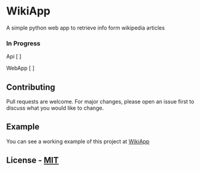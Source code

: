 # WikiApp

A simple python web app to retrieve info form wikipedia articles

### In Progress
Api [ ]

WebApp [ ]


## Contributing
Pull requests are welcome. For major changes, please open an issue first to discuss what you would like to change.

## Example
You can see a working example of this project at [WikiApp](https://place_holder/)

## License - [MIT](https://choosealicense.com/licenses/mit/)
